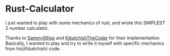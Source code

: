 # Rust-Calculator
I just wanted to play with some mechanics of rust, and wrote this SIMPLEST 2 number calculator.

Thanks to [Sammy99jsp](https://github.com/Sammy99jsp) and [KibalchishTheCoder](https://github.com/Kibalchish47) for their implementation. Basically, I wanted to play and try to write it myself with specific mechanics from his(Kibalchish) code.
